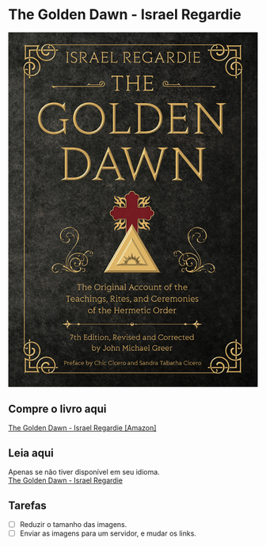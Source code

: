 # The Golden Dawn - Israel Regardie

![cover](cover.jpg)

## Compre o livro aqui
[The Golden Dawn - Israel Regardie [Amazon]](https://www.amazon.com.br/Golden-Dawn-Original-Teachings-Ceremonies/dp/0738743992/)

## Leia aqui
Apenas se não tiver disponível em seu idioma.<br /> 
[The Golden Dawn - Israel Regardie](https://the-golden-dawn-israel-regardie.netlify.app/)

## Tarefas
- [ ] Reduzir o tamanho das imagens.
- [ ] Enviar as imagens para um servidor, e mudar os links.
